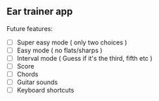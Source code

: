 ## Ear trainer app

Future features:
- [ ] Super easy mode ( only two choices )
- [ ] Easy mode ( no flats/sharps )
- [ ] Interval mode ( Guess if it's the third, fifth etc )
- [ ] Score 
- [ ] Chords 
- [ ] Guitar sounds
- [ ] Keyboard shortcuts
